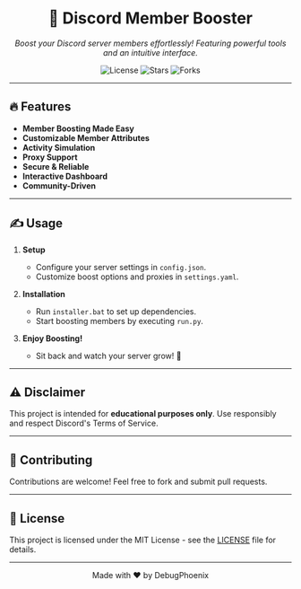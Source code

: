 <h1 align="center">🚀 Discord Member Booster</h1>

<p align="center">
    <em>Boost your Discord server members effortlessly! Featuring powerful tools and an intuitive interface.</em>
</p>

<p align="center">
    <img src="https://img.shields.io/badge/License-MIT-blue.svg" alt="License">
    <img src="https://img.shields.io/github/stars/DebugPhoenix/Discord-Member-Booster-" alt="Stars">
    <img src="https://img.shields.io/github/forks/DebugPhoenix/Discord-Member-Booster-" alt="Forks">
</p>

---

## 🔥 Features

- **Member Boosting Made Easy**
- **Customizable Member Attributes**
- **Activity Simulation**
- **Proxy Support**
- **Secure & Reliable**
- **Interactive Dashboard**
- **Community-Driven**

---

## ✍️ Usage

1. **Setup**
   - Configure your server settings in `config.json`.
   - Customize boost options and proxies in `settings.yaml`.

2. **Installation**
   - Run `installer.bat` to set up dependencies.
   - Start boosting members by executing `run.py`.

3. **Enjoy Boosting!**
   - Sit back and watch your server grow! 🌟

---

## ⚠️ Disclaimer

This project is intended for **educational purposes only**. Use responsibly and respect Discord's Terms of Service.

---

## 🌟 Contributing

Contributions are welcome! Feel free to fork and submit pull requests.

---

## 📝 License

This project is licensed under the MIT License - see the [LICENSE](LICENSE) file for details.


---

<p align="center">
    Made with ❤️ by DebugPhoenix
</p>
